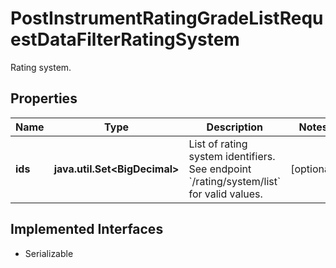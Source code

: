 

# PostInstrumentRatingGradeListRequestDataFilterRatingSystem

Rating system.

## Properties

Name | Type | Description | Notes
------------ | ------------- | ------------- | -------------
**ids** | **java.util.Set&lt;BigDecimal&gt;** | List of rating system identifiers. See endpoint &#x60;/rating/system/list&#x60; for valid values. |  [optional]


## Implemented Interfaces

* Serializable


